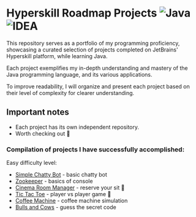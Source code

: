 # Hyperskill Roadmap Projects ![Java](https://badges.aleen42.com/src/java.svg)![IDEA](https://badges.aleen42.com/src/idea.svg)

This repository serves as a portfolio of my programming proficiency, showcasing a curated selection of projects completed on JetBrains' Hyperskill platform, while learning Java. 

Each project exemplifies my in-depth understanding and mastery of the Java programming language, and its various applications.

To improve readability, I will organize and present each project based on their level of complexity for clearer understanding.

## Important notes
* Each project has its own independent repository.
* Worth checking out 💎

### Compilation of projects I have successfully accomplished:

Easy difficulty level:
  - [Simple Chatty Bot](https://github.com/dennisfsilva/hyperskill-Simple-Chatty-Bot-Java) - basic chatty bot
  - [Zookeeper](https://github.com/dennisfsilva/hyperskill-Zookeeper-Java) - basics of console
  - [Cinema Room Manager](https://github.com/dennisfsilva/hyperskill-Cinema-Room-Manager-Java) - reserve your sit 💎
  - [Tic Tac Toe](https://github.com/dennisfsilva/hyperskill-Tic-Tac-Toe-Java) - player vs player game 💎
  - [Coffee Machine](https://github.com/dennisfsilva/hyperskill-Coffee-Machine-Java) - coffee machine simulation
  - [Bulls and Cows](https://github.com/dennisfsilva/hyperskill-Bulls-and-Cows-Java) - guess the secret code
